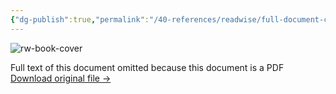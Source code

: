 ```yaml
---
{"dg-publish":true,"permalink":"/40-references/readwise/full-document-contents/mind-sweep-trigger-list/","tags":["rw/articles"]}
---
```


![rw-book-cover](https://readwise-assets.s3.amazonaws.com/media/reader/parsed_document_assets/8422216/2ZQh5m0fV8QLlNTG_MwEW0z_hO7RoP4PTLagAeX76Ww-cover-8422216.png)

Full text of this document omitted because this document is a PDF
[Download original file →](https://readwise.io/reader/document_raw_content/8422216)
